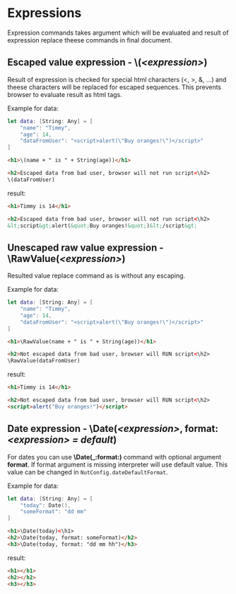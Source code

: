 # Expressions

Expression commands takes argument which will be evaluated and result of expression replace theese commands in final document.

## Escaped value expression - \\(*\<expression\>*)

Result of expression is checked for special html characters (\<, \>, &, ...) and theese characters will be replaced for escaped sequences. This prevents browser to evaluate result as html tags.

Example for data:

```swift
let data: [String: Any] = [
    "name": "Timmy", 
    "age": 14,
    "dataFromUser": "<script>alert(\"Buy oranges!\")</script>"
]
```

```html
<h1>\(name + " is " + String(age))</h1>

<h2>Escaped data from bad user, browser will not run script<\h2>
\(dataFromUser)
```

result:

```html
<h1>Timmy is 14</h1>

<h2>Escaped data from bad user, browser will not run script<\h2>
&lt;script&gt;alert(&quot;Buy oranges!&quot;)&lt;/script&gt;
```

## Unescaped raw value expression - \\RawValue(*\<expression\>*)

Resulted value replace command as is without any escaping.

Example for data:

```swift
let data: [String: Any] = [
    "name": "Timmy", 
    "age": 14,
    "dataFromUser": "<script>alert(\"Buy oranges!\")</script>"
]
```

```html
<h1>\RawValue(name + " is " + String(age))</h1>

<h2>Not escaped data from bad user, browser will RUN script<\h2>
\RawValue(dataFromUser)
```

result:

```html
<h1>Timmy is 14</h1>

<h2>Not escaped data from bad user, browser will RUN script<\h2>
<script>alert("Buy oranges!")</script>
```

## Date expression - \\Date(*\<expression\>*, format: *\<expression\> = default*)

For dates you can use **\\Date(_:format:)** command with optional argument **format**. If format argument is missing interpreter will use default value. This value can be changed in `NutConfig.dateDefaultFormat`.

Example for data:

```swift
let data: [String: Any] = [
    "today": Date(), 
    "someFormat": "dd mm"
]
```

```html
<h1>\Date(today)<\h1>
<h2>\Date(today, format: someFormat)</h2>
<h3>\Date(today, format: "dd mm hh")</h3>
```

result: 

```html
<h1></h1>
<h2></h2>
<h3></h3>
```
